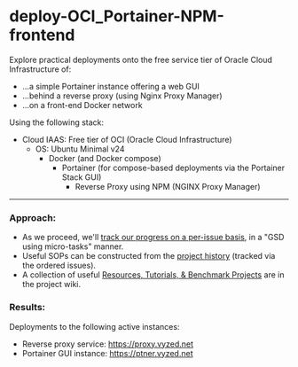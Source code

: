 # deploy-OCI_Portainer-NPM-frontend
Explore practical deployments onto the free service tier of Oracle Cloud Infrastructure of: 
* ...a simple Portainer instance offering a web GUI
* ...behind a reverse proxy (using Nginx Proxy Manager)
* ...on a front-end Docker network 

Using the following stack:
* Cloud IAAS: Free tier of OCI (Oracle Cloud Infrastructure)
  * OS: Ubuntu Minimal v24 
    * Docker (and Docker compose)
      * Portainer (for compose-based deployments via the Portainer Stack GUI) 
        * Reverse Proxy using NPM (NGINX Proxy Manager)

---

### Approach:
* As we proceed, we'll [track our progress on a per-issue basis](https://github.com/vyzed-public/deploy-OCI_Portainer-NPM-frontend/issues), in a "GSD using micro-tasks" manner.   
* Useful SOPs can be constructed from the [project history](https://github.com/vyzed-public/deploy-OCI_Portainer-NPM-frontend/issues?q=is%3Aissue%20sort%3Acreated-asc) (tracked via the ordered issues).
* A collection of useful [Resources, Tutorials, & Benchmark Projects](https://github.com/vyzed-public/deploy-OCI_Portainer-NPM-frontend/wiki/Useful-Resources,-Tutorials,-&-Benchmark-Projects) are in the project wiki.


### Results:

Deployments to the following active instances:  
* Reverse proxy service: https://proxy.vyzed.net
* Portainer GUI instance: https://ptner.vyzed.net



